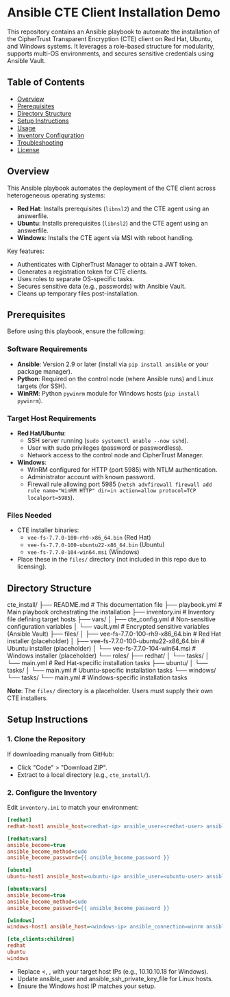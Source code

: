 # Ansible CTE Client Installation Demo

This repository contains an Ansible playbook to automate the installation of the CipherTrust Transparent Encryption (CTE) client on Red Hat, Ubuntu, and Windows systems. It leverages a role-based structure for modularity, supports multi-OS environments, and secures sensitive credentials using Ansible Vault.

## Table of Contents

- [Overview](#overview)
- [Prerequisites](#prerequisites)
- [Directory Structure](#directory-structure)
- [Setup Instructions](#setup-instructions)
- [Usage](#usage)
- [Inventory Configuration](#inventory-configuration)
- [Troubleshooting](#troubleshooting)
- [License](#license)

## Overview

This Ansible playbook automates the deployment of the CTE client across heterogeneous operating systems:

- **Red Hat**: Installs prerequisites (`libnsl2`) and the CTE agent using an answerfile.
- **Ubuntu**: Installs prerequisites (`libnsl2`) and the CTE agent using an answerfile.
- **Windows**: Installs the CTE agent via MSI with reboot handling.

Key features:

- Authenticates with CipherTrust Manager to obtain a JWT token.
- Generates a registration token for CTE clients.
- Uses roles to separate OS-specific tasks.
- Secures sensitive data (e.g., passwords) with Ansible Vault.
- Cleans up temporary files post-installation.

## Prerequisites

Before using this playbook, ensure the following:

### Software Requirements

- **Ansible**: Version 2.9 or later (install via `pip install ansible` or your package manager).
- **Python**: Required on the control node (where Ansible runs) and Linux targets (for SSH).
- **WinRM**: Python `pywinrm` module for Windows hosts (`pip install pywinrm`).

### Target Host Requirements

- **Red Hat/Ubuntu**:
  - SSH server running (`sudo systemctl enable --now sshd`).
  - User with sudo privileges (password or passwordless).
  - Network access to the control node and CipherTrust Manager.
- **Windows**:
  - WinRM configured for HTTP (port 5985) with NTLM authentication.
  - Administrator account with known password.
  - Firewall rule allowing port 5985 (`netsh advfirewall firewall add rule name="WinRM HTTP" dir=in action=allow protocol=TCP localport=5985`).

### Files Needed

- CTE installer binaries:
  - `vee-fs-7.7.0-100-rh9-x86_64.bin` (Red Hat)
  - `vee-fs-7.7.0-100-ubuntu22-x86_64.bin` (Ubuntu)
  - `vee-fs-7.7.0-104-win64.msi` (Windows)
- Place these in the `files/` directory (not included in this repo due to licensing).

## Directory Structure
cte_install/
├── README.md              # This documentation file
├── playbook.yml           # Main playbook orchestrating the installation
├── inventory.ini          # Inventory file defining target hosts
├── vars/
│   ├── cte_config.yml     # Non-sensitive configuration variables
│   └── vault.yml          # Encrypted sensitive variables (Ansible Vault)
├── files/
│   ├── vee-fs-7.7.0-100-rh9-x86_64.bin    # Red Hat installer (placeholder)
│   ├── vee-fs-7.7.0-100-ubuntu22-x86_64.bin  # Ubuntu installer (placeholder)
│   └── vee-fs-7.7.0-104-win64.msi         # Windows installer (placeholder)
└── roles/
├── redhat/
│   └── tasks/
│       └── main.yml   # Red Hat-specific installation tasks
├── ubuntu/
│   └── tasks/
│       └── main.yml   # Ubuntu-specific installation tasks
└── windows/
└── tasks/
└── main.yml   # Windows-specific installation tasks


**Note**: The `files/` directory is a placeholder. Users must supply their own CTE installers.

## Setup Instructions

### 1. Clone the Repository

If downloading manually from GitHub:

- Click "Code" > "Download ZIP".
- Extract to a local directory (e.g., `cte_install/`).

### 2. Configure the Inventory

Edit `inventory.ini` to match your environment:

```ini
[redhat]
redhat-host1 ansible_host=<redhat-ip> ansible_user=<redhat-user> ansible_ssh_private_key_file=/path/to/redhat_key

[redhat:vars]
ansible_become=true
ansible_become_method=sudo
ansible_become_password={{ ansible_become_password }}

[ubuntu]
ubuntu-host1 ansible_host=<ubuntu-ip> ansible_user=<ubuntu-user> ansible_ssh_private_key_file=/path/to/ubuntu_key

[ubuntu:vars]
ansible_become=true
ansible_become_method=sudo
ansible_become_password={{ ansible_become_password }}

[windows]
windows-host1 ansible_host=<windows-ip> ansible_connection=winrm ansible_winrm_transport=ntlm ansible_port=5985 ansible_winrm_server_cert_validation=ignore

[cte_clients:children]
redhat
ubuntu
windows
```

- Replace <<redhat-ip></redhat-ip>, <ubuntu-ip>, <windows-ip> with your target host IPs (e.g., 10.10.10.18 for Windows).
- Update ansible_user and ansible_ssh_private_key_file for Linux hosts.
- Ensure the Windows host IP matches your setup.
